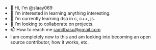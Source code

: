 - 👋 Hi, I’m @slaay069
- 👀 I’m interested in learning anything interesting.
- 🌱 I’m currently learning dsa in c, c++, js.
- 💞️ I’m looking to collaborate on projects.
- 📫 How to reach me ramitbasu@gmail.com
- I am completely new to this and am looking into becoming an open source contributor, how it works, etc.

<!---
slaay069/slaay069 is a ✨ special ✨ repository because its `README.md` (this file) appears on your GitHub profile.
You can click the Preview link to take a look at your changes.
--->

